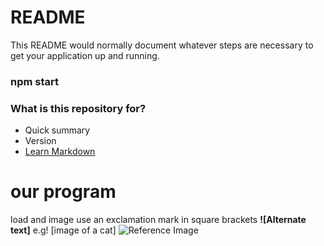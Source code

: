 # README #

This README would normally document whatever steps are necessary to get your application up and running.

### npm start ###

### What is this repository for? ###

* Quick summary
* Version
* [Learn Markdown](https://bitbucket.org/workplace-c-b-j/expert_digital_web_technology_v1/src/master/)

# our program #
load and image use an exclamation mark in square brackets **![Alternate text]** e.g!
[image of a cat]
![Reference Image](/public/technology.png)


